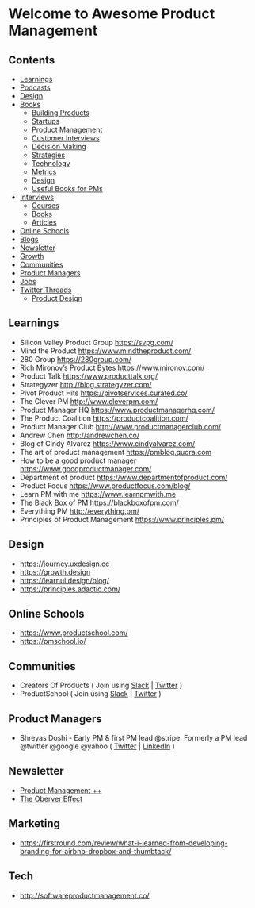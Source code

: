 # Welcome to Awesome Product Management

## Contents 
* [Learnings](#learnings)
* [Podcasts](#podcasts)
* [Design](#design)
* [Books](/books)
    - [Building Products](/books/#building-products)
    - [Startups](/books/#startups)
    - [Product Management](/books/#product-management)
    - [Customer Interviews](/books/#customer-interviews)
    - [Decision Making](/books/#metrics)
    - [Strategies](/books/#blogs)
    - [Technology](/books/#newsletter)
    - [Metrics](/books/#growth)
    - [Design](/books/#communities)
    - [Useful Books for PMs](/books/#product-managers)
* [Interviews](/interviews)
    * [Courses](/interviews#courses)
    * [Books](/interviews#books)
    * [Articles](/interviews#articles)
* [Online Schools](#online-schools)
* [Blogs](/blogs)
* [Newsletter](#newsletter)
* [Growth](#growth)
* [Communities](#communities)
* [Product Managers](#product-managers)
* [Jobs](#jobs)
* [Twitter Threads](/threads)
    * [Product Design](/threads/#product-design)


## Learnings
* Silicon Valley Product Group https://svpg.com/
* Mind the Product https://www.mindtheproduct.com/
* 280 Group https://280group.com/
* Rich Mironov’s Product Bytes https://www.mironov.com/
* Product Talk https://www.producttalk.org/
* Strategyzer http://blog.strategyzer.com/
* Pivot Product Hits https://pivotservices.curated.co/
* The Clever PM http://www.cleverpm.com/
* Product Manager HQ https://www.productmanagerhq.com/
* The Product Coalition https://productcoalition.com/
* Product Manager Club http://www.productmanagerclub.com/
* Andrew Chen http://andrewchen.co/
* Blog of Cindy Alvarez https://www.cindyalvarez.com/
* The art of product management https://pmblog.quora.com
* How to be a good product manager https://www.goodproductmanager.com/
* Department of product https://www.departmentofproduct.com/
* Product Focus https://www.productfocus.com/blog/
* Learn PM with me https://www.learnpmwith.me
* The Black Box of PM https://blackboxofpm.com/
* Everything PM http://everything.pm/
* Principles of Product Management https://www.principles.pm/


## Design
* https://journey.uxdesign.cc
* https://growth.design
* https://learnui.design/blog/
* https://principles.adactio.com/

## Online Schools 
* https://www.productschool.com/
* https://pmschool.io/

## Communities 
* Creators Of Products ( Join using [Slack](https://app.slack.com/client/T011LL6FGGG)  | [Twitter](https://twitter.com/CreatorsOfProd)  )
* ProductSchool ( Join using [Slack](https://www.productschool.com/slack-community/)  | [Twitter](https://twitter.com/productschool)  )

## Product Managers 
* Shreyas Doshi -  Early PM & first PM lead @stripe. Formerly a PM lead @twitter @google @yahoo
 ( [Twitter](https://twitter.com/shreyas) |  [LinkedIn](https://www.linkedin.com/in/shreyasdoshi/) )


## Newsletter
* [Product Management ++](https://turnaround.substack.com/p/product-management-)
* [The Oberver Effect](https://www.theobservereffect.org/)

## Marketing

* https://firstround.com/review/what-i-learned-from-developing-branding-for-airbnb-dropbox-and-thumbtack/

## Tech
* http://softwareproductmanagement.co/



